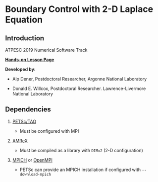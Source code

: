 # Boundary Control with 2-D Laplace Equation

## Introduction

ATPESC 2019 Numerical Software Track

[__Hands-on Lesson Page__](https://xsdk-project.github.io/MathPackagesTraining/lessons/boundary_control_tao/)

__Developed by:__

* Alp Dener, Postdoctoral Researcher, Argonne National Laboratory

* Donald E. Willcox, Postdoctoral Researcher. Lawrence-Livermore National Laboratory

## Dependencies

1. [PETSc/TAO](https://www.mcs.anl.gov/petsc/)
    - Must be configured with MPI

2. [AMReX](https://amrex-codes.github.io/amrex/)
    - Must be compiled as a library with `DIM=2` (2-D configuration)

3. [MPICH](https://www.mpich.org) or [OpenMPI](https://www.open-mpi.org)
    - PETSc can provide an MPICH installation if configured with `--download-mpich`

